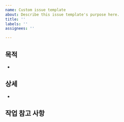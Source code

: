 ```yaml
---
name: Custom issue template
about: Describe this issue template's purpose here.
title: ''
labels: ''
assignees: ''

---
```


## 목적
- 
## 상세
-
## 작업 참고 사항
